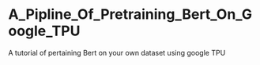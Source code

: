 # A_Pipline_Of_Pretraining_Bert_On_Google_TPU
A tutorial of pertaining Bert on your own dataset using google TPU
